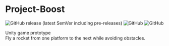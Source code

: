 # Project-Boost  
![GitHub release (latest SemVer including pre-releases)](https://img.shields.io/github/v/release/Christopher-Robinson-Unity-Projects/Project-Boost?include_prereleases) ![GitHub](https://img.shields.io/badge/Engine-Unity-blue) ![GitHub](https://img.shields.io/github/license/Christopher-Robinson-Unity-Projects/Project-Boost)  

Unity game prototype  
Fly a rocket from one platform to the next while avoiding obstacles.
